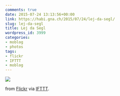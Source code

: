 ```yaml
---
comments: true
date: 2015-07-24 13:13:56+00:00
link: https://habi.gna.ch/2015/07/24/lej-da-segl/
slug: lej-da-segl
title: Lej da Segl
wordpress_id: 3999
categories:
- moblog
- photos
tags:
- flickr
- IFTTT
- moblog
---
```


![](http://ift.tt/1CUgAIr)  

  

from [Flickr](http://flic.kr/p/wofHv1) via [IFTTT](http://ift.tt/1c4nCfM).
